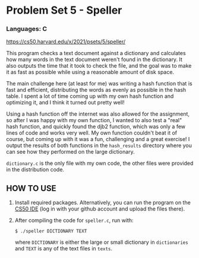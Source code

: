 # Problem Set 5 - Speller
### Languages: C

https://cs50.harvard.edu/x/2021/psets/5/speller/

This program checks a text document against a dictionary and calculates how many words in the text document weren't found in the dictionary. It also outputs the time that it took to check the file, and the goal was to make it as fast as possible while using a reasonable amount of disk space.

The main challenge here (at least for me) was writing a hash function that is fast and efficient, distributing the words as evenly as possible in the hash table. I spent a lot of time coming up with my own hash function and optimizing it, and I think it turned out pretty well!

Using a hash function off the internet was also allowed for the assignment, so after I was happy with my own function, I wanted to also test a "real" hash function, and quickly found the djb2 function, which was only a few lines of code and works very well. My own function couldn't beat it of course, but coming up with it was a fun, challenging and a great exercise! I output the results of both functions in the `hash_results` directory where you can see how they performed on the large dictionary.

`dictionary.c` is the only file with my own code, the other files were provided in the distribution code.

## HOW TO USE

1. Install required packages. Alternatively, you can run the program on the [CS50 IDE](https://ide.cs50.io) (log in with your github account and upload the files there).

1. After compiling the code for `speller.c`, run with:
    ```
    $ ./speller DICTIONARY TEXT
    ```
    where `DICTIONARY` is either the large or small dictionary in `dictionaries` and `TEXT` is any of the text files in `texts`.
